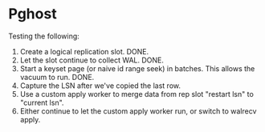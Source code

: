 Pghost
======

Testing the following:
1. Create a logical replication slot. DONE.
2. Let the slot continue to collect WAL. DONE.
3. Start a keyset page (or naive id range seek) in batches. This allows the vacuum to run. DONE.
4. Capture the LSN after we've copied the last row.
5. Use a custom apply worker to merge data from rep slot "restart lsn" to "current lsn".
6. Either continue to let the custom apply worker run, or switch to walrecv apply.
